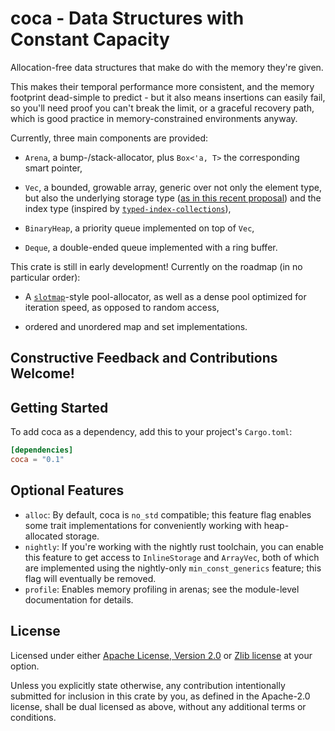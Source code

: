 # coca - Data Structures with Constant Capacity

Allocation-free data structures that make do with the memory they're given.

This makes their temporal performance more consistent, and the memory footprint
dead-simple to predict - but it also means insertions can easily fail, so you'll
need proof you can't break the limit, or a graceful recovery path, which is good
practice in memory-constrained environments anyway.

Currently, three main components are provided:

- `Arena`, a bump-/stack-allocator, plus `Box<'a, T>` the corresponding smart
  pointer,
- `Vec`, a bounded, growable array, generic over not only the element type, but
  also the underlying storage type ([as in this recent proposal][generic-vec])
  and the index type (inspired by [`typed-index-collections`][ticollections]),
- `BinaryHeap`, a priority queue implemented on top of `Vec`,
- `Deque`, a double-ended queue implemented with a ring buffer.

  [generic-vec]: https://internals.rust-lang.org/t/is-custom-allocators-the-right-abstraction/13460
  [ticollections]: https://crates.io/crates/typed-index-collections

This crate is still in early development! Currently on the roadmap (in no
particular order):

- A [`slotmap`][slotmap]-style pool-allocator, as well as a dense pool optimized
  for iteration speed, as opposed to random access,
- ordered and unordered map and set implementations.

  [slotmap]: https://crates.io/crates/slotmap

## Constructive Feedback and Contributions Welcome!

## Getting Started

To add coca as a dependency, add this to your project's `Cargo.toml`:

```toml
[dependencies]
coca = "0.1"
```

## Optional Features

- `alloc`: By default, coca is `no_std` compatible; this feature flag enables
  some trait implementations for conveniently working with heap-allocated storage.
- `nightly`: If you're working with the nightly rust toolchain, you can enable
  this feature to get access to `InlineStorage` and `ArrayVec`, both of which
  are implemented using the nightly-only `min_const_generics` feature; this flag
  will eventually be removed.
- `profile`: Enables memory profiling in arenas; see the module-level documentation
  for details.

## License

Licensed under either [Apache License, Version 2.0](LICENSE-APACHE) or
[Zlib license](LICENSE-ZLIB) at your option.

Unless you explicitly state otherwise, any contribution intentionally submitted
for inclusion in this crate by you, as defined in the Apache-2.0 license, shall
be dual licensed as above, without any additional terms or conditions.